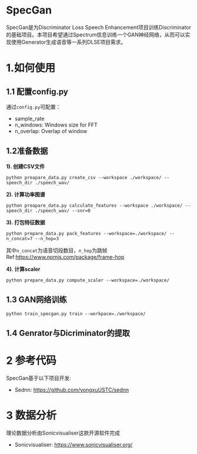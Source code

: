 # SpecGan 

SpecGan是为Discriminator Loss Speech Enhancement项目训练Discriminator的基础项目。本项目希望通过Spectrum信息训练一个GAN神经网络，从而可以实现使用Generator生成语音等一系列DLSE项目需求。

# 1.如何使用

## 1.1 配置config.py

通过`config.py`可配置：

- sample_rate
- n_windows: Windows size for FFT
- n_overlap: Overlap of window

## 1.2准备数据

**1). 创建CSV文件**

`python preapare_data.py create_csv --workspace ./workspace/ --speech_dir ./speech_wav/`

**2). 计算功率图谱**

`python preapare_data.py calculate_features --workspace ./workspace/ --speech_dir ./speech_wav/ --snr=0`

**3). 打包特征数据**

`python prepare_data.py pack_features --workspace=./workspace/ --n_concat=7 --n_hop=3`

其中`n_concat`为语音切段数目，`n_hop`为跳帧 Ref:https://www.npmjs.com/package/frame-hop

**4). 计算scaler**

`python prepare_data.py compute_scaler --workspace=./workspace/`

## 1.3 GAN网络训练

`python train_specgan.py train --workpace=./workspace/`

## 1.4 Genrator与Dicriminator的提取

# 2 参考代码

SpecGan基于以下项目开发: 

- Sednn: https://github.com/yongxuUSTC/sednn

# 3 数据分析

理论数据分析由Sonicvisualiser这款开源软件完成
- Sonicvisualiser: https://www.sonicvisualiser.org/
